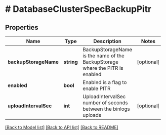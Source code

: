 # # DatabaseClusterSpecBackupPitr

## Properties

Name | Type | Description | Notes
------------ | ------------- | ------------- | -------------
**backupStorageName** | **string** | BackupStorageName is the name of the BackupStorage where the PITR is enabled | [optional]
**enabled** | **bool** | Enabled is a flag to enable PITR |
**uploadIntervalSec** | **int** | UploadIntervalSec number of seconds between the binlogs uploads | [optional]

[[Back to Model list]](../../README.md#models) [[Back to API list]](../../README.md#endpoints) [[Back to README]](../../README.md)
